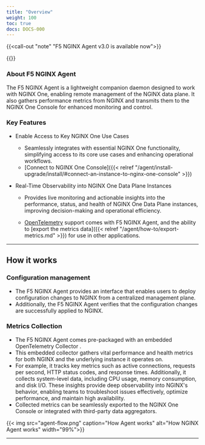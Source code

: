 ```yaml
---
title: "Overview"
weight: 100
toc: true
docs: DOCS-000
---
```

{{<call-out "note" "F5 NGINX Agent v3.0 is available now">}}
<!--  (TODO: Link instructions ) -->
{{</call-out>}}

### About F5 NGINX Agent
The F5 NGINX Agent is a lightweight companion daemon designed to work with NGINX One, enabling remote management of the NGINX data plane. It also gathers performance metrics from NGINX and transmits them to the NGINX One Console for enhanced monitoring and control. 

### Key Features 
- Enable Access to Key NGINX One Use Cases 
    - Seamlessly integrates with essential NGINX One functionality, simplifying access to its core use cases and enhancing operational workflows.   
    - [Connect to NGINX One Console]({{< relref "/agent/install-upgrade/install/#connect-an-instance-to-nginx-one-console" >}})

- Real-Time Observability into NGINX One Data Plane Instances 
    - Provides live monitoring and actionable insights into the performance, status, and health of NGINX One Data Plane instances, improving decision-making and operational efficiency.   

    - [OpenTelemetry](https://opentelemetry.io/) support comes with F5 NGINX Agent, and the ability to [export the metrics data]({{< relref "/agent/how-to/export-metrics.md" >}}) for use in other applications.

---

## How it works

### Configuration management

- The F5 NGINX Agent provides an interface that enables users to deploy configuration changes to NGINX from a centralized management plane.  
- Additionally, the F5 NGINX Agent verifies that the configuration changes are successfully applied to NGINX.
     
### Metrics Collection

- The F5 NGINX Agent comes pre-packaged with an embedded OpenTelemetry Collector .  
- This embedded collector gathers vital performance and health metrics for both NGINX and the underlying instance it operates on.  
- For example, it tracks key metrics such as active connections, requests per second, HTTP status codes, and response times. Additionally, it collects system-level data, including CPU usage, memory consumption, and disk I/O. These insights provide deep observability into NGINX's behavior, enabling teams to troubleshoot issues effectively, optimize performance, and maintain high availability.  
- Collected metrics can be seamlessly exported to the NGINX One Console or integrated with third-party data aggregators.
    



{{< img src="agent-flow.png" caption="How Agent works" alt="How NGINX Agent works" width="99%">}}

---


